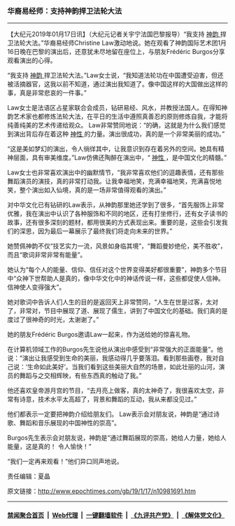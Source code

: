 ### 华裔易经师：支持神韵捍卫法轮大法
------------------------

<p>
 【大纪元2019年01月17日讯】（大纪元记者关宇宁法国巴黎报导）“我支持
 <a href="http://www.epochtimes.com/gb/tag/%E7%A5%9E%E9%9F%B5.html">
  神韵
 </a>
 捍卫法轮大法。”华裔易经师Christine Law激动地说。她在观看了神韵国际艺术团1月16日晚在巴黎的演出后，还意犹未尽地留在座位上，与朋友Frédéric Burgos分享观看演出的心得。
</p>
<p>
 “我支持
 <a href="http://www.epochtimes.com/gb/tag/%E7%A5%9E%E9%9F%B5.html">
  神韵
 </a>
 捍卫法轮大法。”Law女士说，“我知道法轮功在中国遭受迫害，但还被活摘器官，这我以前不知道，通过演出我知道了。像中国这样的大国做出这样的事，真是非常悲哀的一件事。”
</p>
<p>
 Law女士是法语区占星家联合会成员，钻研易经、风水，并教授法国人。在得知神韵艺术家也都修炼法轮大法，在平日的生活中遵照真善忍的原则修炼自我，才能将纯善纯美的艺术传递给观众。 Law非常赞同地说：“的确，这就是为什么我们感觉到演出背后存在着这种
 <a href="http://www.epochtimes.com/gb/tag/%E7%A5%9E%E6%80%A7.html">
  神性
 </a>
 的力量。演出很成功，真的是一个非常美丽的成功。”
</p>
<p>
 “这是美如梦幻的演出，令人徜徉其中，让我意识到存在着另外的空间。她具有精神层面，具有审美维度。”Law仿佛还陶醉在演出中，“
 <a href="http://www.epochtimes.com/gb/tag/%E7%A5%9E%E6%80%A7.html">
  神性
 </a>
 ，是中国文化的精髓。”
</p>
<p>
 Law女士也非常喜欢演出中的幽默情节，“我非常喜欢他们的逗趣表情，还有那些舞蹈演员的演技，真的非常打动我。让我幸福地笑，充满幸福地笑，充满喜悦地笑，整个演出如入仙境，真的是一场非常值得观看的演出。”
</p>
<p>
 对中华文化已有钻研的Law表示，从神韵那里她还学到了很多，“首先服饰上非常优雅，我在演出中认识了各种服饰和不同的地区，还有打坐修行，还有女子读书的故事，还有很多深刻的题材，都用很美的方式表现出来。重要的是，这些会引发我们的深思，因为最后一幕展示了最终我们将走向未来的世界。”
</p>
<p>
 她赞佩神韵不仅“技艺实力一流，风景如身临其境”，“舞蹈曼妙绝伦，美不胜收”，而且“歌词非常非常有能量”。
</p>
<p>
 她认为“每个人的能量、信仰、信任对这个世界变得美好都很重要”，神韵多个节目中“众神下世帮助人是真的，像中华文化中的神话传说一样，这些都促使人信神。信神使人变得强大”。
</p>
<p>
 她对歌词中告诉人们人生的目的是返回天上非常赞同，“人生在世是过客，太对了，非常对，节目中展现了道、展现了儒生，讲到了中国文化的基础。我们真的是度过了很神奇的时光，太谢谢了。”
</p>
<p>
 她的朋友Frédéric Burgos邀请Law一起来，作为送给她的惊喜礼物。
</p>
<p>
 在计算机领域工作的Burgos先生说他从演出中感受到“非常强大的正面能量”。他说：“演出让我感受到生命的美丽，我感动得几乎要落泪。看到那些画卷，我对自己说：‘生命如此美好’。当我们看到这些美丽大自然的场景，如此壮丽的山河，演员的舞蹈与之交相辉映，有些东西真的触动了我。”
</p>
<p>
 他还喜欢皇帝游月宫的节目，“去月亮上做客，真的太神奇了，我很喜欢太空，非常有诗意，技术水平太高超了，背景和舞蹈的互动，我从来都没见过。”
</p>
<p>
 他们都表示一定要把神韵介绍给朋友们。 Law表示会对朋友说，神韵是“通过诗歌、舞蹈和音乐展现的中国神性的崇高”。
</p>
<p>
 Burgos先生表示会对朋友说，神韵是“通过舞蹈展现的崇高，她给人力量，她给人能量，这是真的！ 令人愉快！”
</p>
<p>
 “我们一定再来观看！”他们异口同声地说。
</p>
<p>
 责任编辑：夏晶
</p>

原文链接：http://www.epochtimes.com/gb/19/1/17/n10981691.htm


------------------------
#### [禁闻聚合首页](https://github.com/gfw-breaker/banned-news/blob/master/README.md) &nbsp;|&nbsp; [Web代理](https://github.com/gfw-breaker/open-proxy/blob/master/README.md) &nbsp;|&nbsp; [一键翻墙软件](https://github.com/gfw-breaker/nogfw/blob/master/README.md) &nbsp;|&nbsp; [《九评共产党》](https://github.com/gfw-breaker/9ping.md/blob/master/README.md#九评之一评共产党是什么) &nbsp;|&nbsp; [《解体党文化》](https://github.com/gfw-breaker/jtdwh.md/blob/master/README.md#绪论)